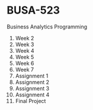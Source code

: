 # BUSA-523
Business Analytics Programming
1. Week 2
2. Week 3
3. Week 4
4. Week 5
5. Week 6
6. Week 7
7. Assignment 1
8. Assignment 2
9. Assignment 3
10. Assignment 4
11. Final Project

